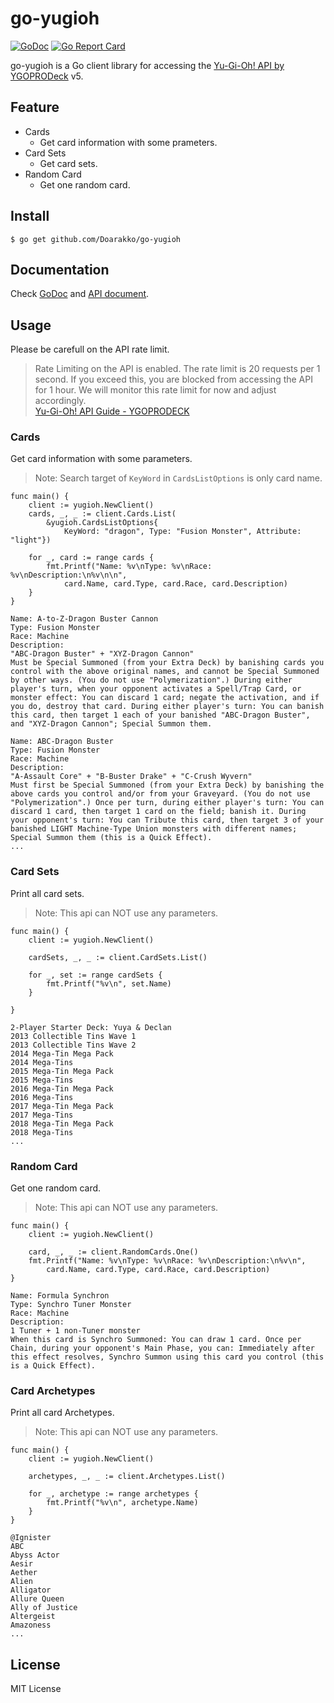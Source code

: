 # go-yugioh

[![GoDoc](https://godoc.org/github.com/Doarakko/go-yugioh?status.svg)](https://godoc.org/github.com/Doarakko/go-yugioh)
[![Go Report Card](https://goreportcard.com/badge/github.com/Doarakko/go-yugioh)](https://goreportcard.com/report/github.com/Doarakko/go-yugioh)

go-yugioh is a Go client library for accessing the [Yu-Gi-Oh! API by YGOPRODeck](https://db.ygoprodeck.com/api-guide/) v5.

## Feature

- Cards
  - Get card information with some prameters.
- Card Sets
  - Get card sets.
- Random Card
  - Get one random card.

## Install

```
$ go get github.com/Doarakko/go-yugioh
```

## Documentation

Check [GoDoc](https://godoc.org/github.com/Doarakko/go-yugioh) and [API document](https://db.ygoprodeck.com/api-guide/).

## Usage

Please be carefull on the API rate limit.

> Rate Limiting on the API is enabled. The rate limit is 20 requests per 1 second. If you exceed this, you are blocked from accessing the API for 1 hour. We will monitor this rate limit for now and adjust accordingly.  
> [Yu-Gi-Oh! API Guide - YGOPRODECK](https://db.ygoprodeck.com/api-guide/)

### Cards

Get card information with some parameters.

> Note: Search target of `KeyWord` in `CardsListOptions` is only card name.

```
func main() {
	client := yugioh.NewClient()
	cards, _, _ := client.Cards.List(
		&yugioh.CardsListOptions{
			KeyWord: "dragon", Type: "Fusion Monster", Attribute: "light"})

	for _, card := range cards {
		fmt.Printf("Name: %v\nType: %v\nRace: %v\nDescription:\n%v\n\n",
			card.Name, card.Type, card.Race, card.Description)
	}
}
```

```
Name: A-to-Z-Dragon Buster Cannon
Type: Fusion Monster
Race: Machine
Description:
"ABC-Dragon Buster" + "XYZ-Dragon Cannon"
Must be Special Summoned (from your Extra Deck) by banishing cards you control with the above original names, and cannot be Special Summoned by other ways. (You do not use "Polymerization".) During either player's turn, when your opponent activates a Spell/Trap Card, or monster effect: You can discard 1 card; negate the activation, and if you do, destroy that card. During either player's turn: You can banish this card, then target 1 each of your banished "ABC-Dragon Buster", and "XYZ-Dragon Cannon"; Special Summon them.

Name: ABC-Dragon Buster
Type: Fusion Monster
Race: Machine
Description:
"A-Assault Core" + "B-Buster Drake" + "C-Crush Wyvern"
Must first be Special Summoned (from your Extra Deck) by banishing the above cards you control and/or from your Graveyard. (You do not use "Polymerization".) Once per turn, during either player's turn: You can discard 1 card, then target 1 card on the field; banish it. During your opponent's turn: You can Tribute this card, then target 3 of your banished LIGHT Machine-Type Union monsters with different names; Special Summon them (this is a Quick Effect).
...
```

### Card Sets

Print all card sets.

> Note: This api can NOT use any parameters.

```
func main() {
	client := yugioh.NewClient()

	cardSets, _, _ := client.CardSets.List()

	for _, set := range cardSets {
		fmt.Printf("%v\n", set.Name)
	}

}
```

```
2-Player Starter Deck: Yuya & Declan
2013 Collectible Tins Wave 1
2013 Collectible Tins Wave 2
2014 Mega-Tin Mega Pack
2014 Mega-Tins
2015 Mega-Tin Mega Pack
2015 Mega-Tins
2016 Mega-Tin Mega Pack
2016 Mega-Tins
2017 Mega-Tin Mega Pack
2017 Mega-Tins
2018 Mega-Tin Mega Pack
2018 Mega-Tins
...
```

### Random Card

Get one random card.

> Note: This api can NOT use any parameters.

```
func main() {
	client := yugioh.NewClient()

	card, _, _ := client.RandomCards.One()
	fmt.Printf("Name: %v\nType: %v\nRace: %v\nDescription:\n%v\n",
		card.Name, card.Type, card.Race, card.Description)
}
```

```
Name: Formula Synchron
Type: Synchro Tuner Monster
Race: Machine
Description:
1 Tuner + 1 non-Tuner monster
When this card is Synchro Summoned: You can draw 1 card. Once per Chain, during your opponent's Main Phase, you can: Immediately after this effect resolves, Synchro Summon using this card you control (this is a Quick Effect).
```

### Card Archetypes

Print all card Archetypes.

> Note: This api can NOT use any parameters.

```
func main() {
	client := yugioh.NewClient()

	archetypes, _, _ := client.Archetypes.List()

	for _, archetype := range archetypes {
		fmt.Printf("%v\n", archetype.Name)
	}
}
```

```
@Ignister
ABC
Abyss Actor
Aesir
Aether
Alien
Alligator
Allure Queen
Ally of Justice
Altergeist
Amazoness
...
```

## License

MIT License
